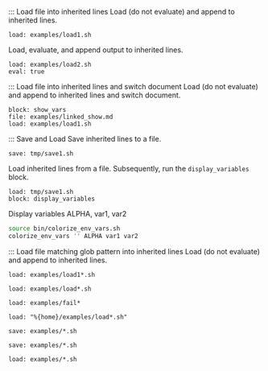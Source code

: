 ::: Load file into inherited lines
Load (do not evaluate) and append to inherited lines.
```link :load1
load: examples/load1.sh
```
Load, evaluate, and append output to inherited lines.
```link :load2_eval
load: examples/load2.sh
eval: true
```

::: Load file into inherited lines and switch document
Load (do not evaluate) and append to inherited lines and switch document.
```link :load_from_file_link_and_show
block: show_vars
file: examples/linked_show.md
load: examples/load1.sh
```

::: Save and Load
Save inherited lines to a file.
```link :save1
save: tmp/save1.sh
```
Load inherited lines from a file.
Subsequently, run the `display_variables` block.
```link :load_saved
load: tmp/save1.sh
block: display_variables
```
Display variables ALPHA, var1, var2
```bash :display_variables
source bin/colorize_env_vars.sh
colorize_env_vars '' ALPHA var1 var2
```

::: Load file matching glob pattern into inherited lines
Load (do not evaluate) and append to inherited lines.
```link :load_glob_load1*
load: examples/load1*.sh
```
```link :load_glob_load*
load: examples/load*.sh
```
```link :load_glob_fail
load: examples/fail*
```
```link :load_glob_with_format
load: "%{home}/examples/load*.sh"
```
```link :save_glob_load*
save: examples/*.sh
```
```link :save_glob_*
save: examples/*.sh
```
```link :load_glob_*
load: examples/*.sh
```
